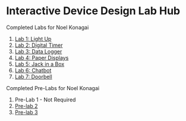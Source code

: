 # Interactive Device Design Lab Hub

Completed Labs for Noel Konagai

1. [Lab 1: Light Up](https://github.com/noelkonagai/IDD-Fa18-Lab1/blob/master/README.md)
2. [Lab 2: Digital Timer](https://github.com/noelkonagai/IDD-Fa19-Lab2/blob/master/README.md)
3. [Lab 3: Data Logger](https://github.com/noelkonagai/interactive-devices/tree/master/Lab%203)
4. [Lab 4: Paper Displays](https://github.com/noelkonagai/interactive-devices/tree/master/Lab%204)
5. [Lab 5: Jack in a Box](https://github.com/noelkonagai/interactive-devices/tree/master/Lab%205)
6. [Lab 6: Chatbot](https://github.com/noelkonagai/IDD-Fa19-Lab6)
7. [Lab 7: Doorbell](https://github.com/noelkonagai/interactive-devices/tree/master/Lab%207)

Completed Pre-Labs for Noel Konagai

1. Pre-Lab 1 - Not Required
2. [Pre-lab 2](https://github.com/noelkonagai/interactive-devices/blob/master/Lab%202/Readme.md)
3. [Pre-lab 3](https://github.com/noelkonagai/interactive-devices/blob/master/Lab%203/figures/Readme.md)
